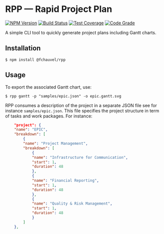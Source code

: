 # RPP &mdash; Rapid Project Plan

[![NPM Version](https://img.shields.io/npm/v/@fchauvel/rpp)](https://www.npmjs.com/package/@fchauvel/rpp)
[![Build Status](https://travis-ci.org/fchauvel/rpp.svg?branch=master)](https://travis-ci.org/fchauvel/rpp)
[![Test Coverage](https://img.shields.io/codecov/c/github/fchauvel/rpp)](https://codecov.io/gh/fchauvel/rpp/branch/master)
[![Code Grade](https://img.shields.io/codacy/grade/bd70b010385c4f18a31d24dd44de4580.svg)](https://app.codacy.com/manual/fchauvel/rpp/dashboard)

A simple CLI tool to quickly generate project plans including Gantt
charts.

## Installation

```console
$ npm install @fchauvel/rpp
```

## Usage

To export the associated Gantt chart, use:

```
$ rpp gantt -p "samples/epic.json" -o epic.gantt.svg

``` 

RPP consumes a description of the project in a separate JSON file see
for instance `samples/epic.json`. This file specifies the project
structure in term of tasks and work packages. For instance:

```json
    "project": {
	"name": "EPIC",
	"breakdown": [
	    {
		"name": "Project Management",
		"breakdown": [
		    {
			"name": "Infrastructure for Communication",
			"start": 1,
			"duration": 48
		    },
		    {
			"name": "Financial Reporting",
			"start": 1,
			"duration": 48
		    },
		    {
			"name": "Quality & Risk Management",
			"start": 1,
			"duration": 48			
		    }
		]
	},

``` 



